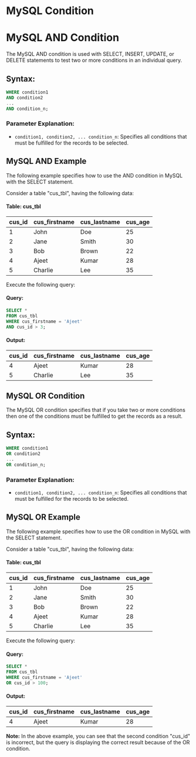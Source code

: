 # MySQL Condition
# MySQL AND Condition

The MySQL AND condition is used with SELECT, INSERT, UPDATE, or DELETE statements to test two or more conditions in an individual query.

## Syntax:

```sql
WHERE condition1  
AND condition2  
...  
AND condition_n;
```

### Parameter Explanation:

- `condition1, condition2, ... condition_n`: Specifies all conditions that must be fulfilled for the records to be selected.

## MySQL AND Example

The following example specifies how to use the AND condition in MySQL with the SELECT statement.

Consider a table "cus_tbl", having the following data:

#### Table: cus_tbl

| cus_id | cus_firstname | cus_lastname | cus_age |
|--------|---------------|--------------|---------|
| 1      | John          | Doe          | 25      |
| 2      | Jane          | Smith        | 30      |
| 3      | Bob           | Brown        | 22      |
| 4      | Ajeet         | Kumar        | 28      |
| 5      | Charlie       | Lee          | 35      |

Execute the following query:

#### Query:

```sql
SELECT *  
FROM cus_tbl  
WHERE cus_firstname = 'Ajeet'  
AND cus_id > 3;
```

#### Output:

| cus_id | cus_firstname | cus_lastname | cus_age |
|--------|---------------|--------------|---------|
| 4      | Ajeet         | Kumar        | 28      |
| 5      | Charlie       | Lee          | 35      |

## MySQL OR Condition

The MySQL OR condition specifies that if you take two or more conditions then one of the conditions must be fulfilled to get the records as a result.

## Syntax:

```sql
WHERE condition1  
OR condition2  
...  
OR condition_n;
```

### Parameter Explanation:

- `condition1, condition2, ... condition_n`: Specifies all conditions that must be fulfilled for the records to be selected.

## MySQL OR Example

The following example specifies how to use the OR condition in MySQL with the SELECT statement.

Consider a table "cus_tbl", having the following data:

#### Table: cus_tbl

| cus_id | cus_firstname | cus_lastname | cus_age |
|--------|---------------|--------------|---------|
| 1      | John          | Doe          | 25      |
| 2      | Jane          | Smith        | 30      |
| 3      | Bob           | Brown        | 22      |
| 4      | Ajeet         | Kumar        | 28      |
| 5      | Charlie       | Lee          | 35      |

Execute the following query:

#### Query:

```sql
SELECT *  
FROM cus_tbl  
WHERE cus_firstname = 'Ajeet'  
OR cus_id > 100;
```

#### Output:

| cus_id | cus_firstname | cus_lastname | cus_age |
|--------|---------------|--------------|---------|
| 4      | Ajeet         | Kumar        | 28      |

**Note:** In the above example, you can see that the second condition "cus_id" is incorrect, but the query is displaying the correct result because of the OR condition.

